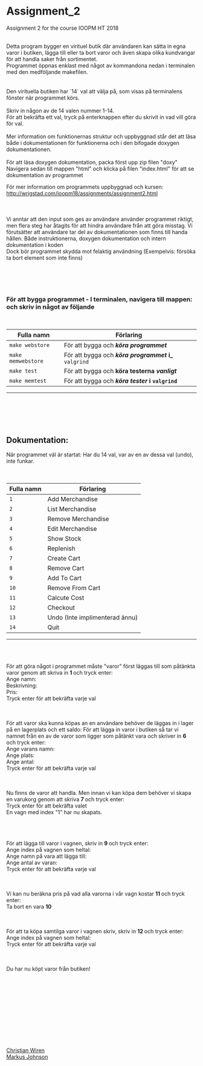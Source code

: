 # Assignment_2

Assignment 2 for the course IOOPM  HT 2018 

 <br/>
Detta program bygger en virituel butik där användaren kan sätta in egna varor i butiken, lägga till eller ta bort varor och även skapa olika kundvangar för att handla saker från sortimentet.  <br/>
Programmet öppnas enklast med något av kommandona nedan i terminalen med den medföljande makefilen. <br/>
<br/>
<br/>
Den virituella butiken har `14` val att välja på, som visas på terminalens fönster när programmet körs.  <br/>
<br/>
Skriv in någon av de 14 valen nummer 1-14.    <br/>
För att bekräfta ett val, tryck på enterknappen efter du skrivit in vad vill göra för val.    <br/>
<br/>
Mer information om funktionernas struktur och uppbyggnad står det att läsa både i dokumentationen för funktionerna och i den bifogade doxygen dokumentationen.  
<br/>   
<br/>
För att läsa doxygen dokumentation, packa först upp zip filen "doxy" <br/>
Navigera sedan till mappen "html" och klicka på filen "index.html" för att se dokumentation av programmet <br/>

För mer information om programmets uppbyggnad och kursen:  <br/> 
http://wrigstad.com/ioopm18/assignments/assignment2.html  
<br/> 
<br/>
<br/>
Vi anntar att den input som ges av användare använder programmet riktigt, men flera steg har åtagits för att hindra användare från att göra misstag.
Vi förutsätter att användare tar del av dokumentationen som finns till handa hållen. Både instruktionerna, doxygen dokumentation och intern dokumentation i koden  <br/> 
Dock bör programmet skydda mot felaktig användning (Exempelvis: försöka ta bort element som inte finns)  <br/> 
<br/>
<br/>
<br/>
<br/>

### För att bygga programmet - I terminalen, navigera till mappen: och skriv in något av följande 
<br/>

Fulla namn   |  Förlaring
------------ | -------------------------------------
| `make webstore`     |   För att bygga och **_köra_ _programmet_**                |
| `make memwebstore`  |   För att bygga och **_köra_ _programmet_ i_**  `valgrind` |
| `make test`         | För att bygga och **köra testerna _vanligt_**              |
| `make memtest`      | För att bygga och **_köra_ _tester_ i  `valgrind`**        |
_________________________________________________________________________

  <br/>
  <br/>
  <br/>
  <br/>
  
  ## Dokumentation:
  När programmet väl är startat: Har du 14 val, var av en av dessa val (undo), inte funkar. <br/>
  <br/>
  <br/>
  
  
  
  Fulla namn   | Förlaring
------------ |----------------------------------
|`1`  | Add Merchandise |
|`2`  | List Merchandise |
|`3`  | Remove Merchandise   |
|`4`  | Edit Merchandise  |
|`5`  | Show Stock  |
|`6`  | Replenish           |
|`7`  | Create Cart  |
|`8`  | Remove Cart  |
|`9`  | Add To Cart    |
|`10` | Remove From Cart   |
|`11` | Calcute Cost    |
|`12` | Checkout   |
|`13` | Undo (Inte implimenterad ännu) |
|`14` | Quit  |
_________________________________________________________________________


  
  <br>
  <br/>
  
  För att göra något i programmet måste "varor" först läggas till som påtänkta varor genom att skriva in <b> 1 </b> och tryck enter: <br/>
  Ange namn:  <br/>
  Beskrivning:  <br/>
  Pris:   <br/>
  Tryck enter för att bekräfta varje val
  <br/>
  <br/>
  <br>
  
  För att varor ska kunna köpas an en användare behöver de läggas in i lager på en lagerplats och ett saldo:
  För att lägga in varor i butiken så tar vi namnet från en av de varor som ligger som påtänkt vara och skriver in <b> 6 </b> och tryck enter: <br/>
  Ange varans namn: <br/>
  Ange plats: <br/>
  Ange antal: <br/>
  Tryck enter för att bekräfta varje val
  <br/>
  <br/>
  <br>
  
  Nu finns de varor att handla. Men innan vi kan köpa dem behöver vi skapa en varukorg genom att skriva <b> 7 </b> och tryck enter: <br/>
  Tryck enter för att bekräfta valet <br/>
  En vagn med index "1" har nu skapats. <br/>
  <br/>
  <br/>
  <br>
  
  För att lägga till varor i vagnen, skriv in <b> 9 </b> och tryck enter: <br/>
  Ange index på vagnen som heltal: <br/>
  Ange namn på vara att lägga till: <br/>
  Ange antal av varan: <br/>
  Tryck enter för att bekräfta varje val
  <br/>
  <br/>
  <br>
  
  Vi kan nu beräkna pris på vad alla varorna i vår vagn kostar <b> 11 </b> och tryck enter: <br/>
  Ta bort en vara <b> 10 </b> 
  <br/>
  <br/>
  <br>
  
  För att ta köpa samtilga varor i vagnen skriv, skriv in <b> 12 </b> och tryck enter:<br/>
  Ange index på vagnen som heltal: <br/>
  Tryck enter för att bekräfta varje val
  <br/>
  <br/>
  <br>
  
  Du har nu köpt varor från butiken!
  

           
     

<br/>        
<br/>   
<br/>               
<br/>        
<br/>        
<br/>    
<br/>  
<br/>        
<br/>    
<br/> 
            
      

[Christian Wiren](mailto:christian.wiren.6049@student.uu.se)  
[Markus Johnson](mailto:markus.johnson.93@gmail.com)








